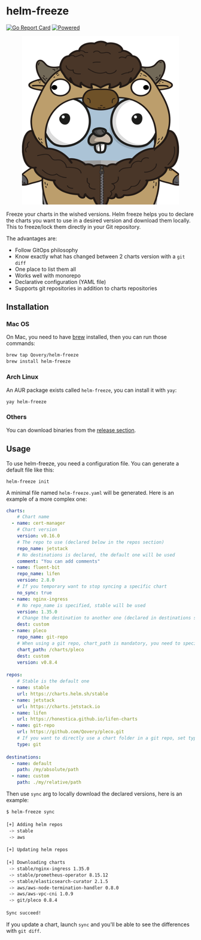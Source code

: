 # helm-freeze
[![Go Report Card](https://goreportcard.com/badge/github.com/Qovery/helm-freeze)](https://goreportcard.com/report/github.com/Qovery/helm-freeze)
[![Powered](https://img.shields.io/badge/Powered%20by-Qovery-blueviolet)](https://www.qovery.com)

<p align="center">
    <img src="./helm_freeze_logo.png" width=420 />
</p>

Freeze your charts in the wished versions. Helm freeze helps you to declare the charts
you want to use in a desired version and download them locally. This to freeze/lock them
directly in your Git repository.

The advantages are:
* Follow GitOps philosophy
* Know exactly what has changed between 2 charts version with a `git diff`
* One place to list them all
* Works well with monorepo
* Declarative configuration (YAML file)
* Supports git repositories in addition to charts repositories

## Installation

### Mac OS
On Mac, you need to have [brew](https://brew.sh/) installed, then you can run those commands:
```bash
brew tap Qovery/helm-freeze
brew install helm-freeze
```

### Arch Linux
An AUR package exists called `helm-freeze`, you can install it with `yay`:
```bash
yay helm-freeze
```

### Others
You can download binaries from the [release section](https://github.com/Qovery/helm-freeze/releases).

## Usage
To use helm-freeze, you need a configuration file. You can generate a default file like this:

```shell script
helm-freeze init
```
A minimal file named `helm-freeze.yaml` will be generated. Here is an example of a more complex one:

```yaml
charts:
    # Chart name
  - name: cert-manager
    # Chart version
    version: v0.16.0
    # The repo to use (declared below in the repos section)
    repo_name: jetstack
    # No destinations is declared, the default one will be used
    comment: "You can add comments"
  - name: fluent-bit
    repo_name: lifen
    version: 2.8.0
    # If you temporary want to stop syncing a specific chart
    no_sync: true
  - name: nginx-ingress
    # No repo_name is specified, stable will be used
    version: 1.35.0
    # Change the destination to another one (declared in destinations section)
    dest: custom
  - name: pleco
    repo_name: git-repo
    # When using a git repo, chart_path is mandatory, you need to specify the chart folder path
    chart_path: /charts/pleco
    dest: custom
    version: v0.8.4

repos:
    # Stable is the default one
  - name: stable
    url: https://charts.helm.sh/stable
  - name: jetstack
    url: https://charts.jetstack.io
  - name: lifen
    url: https://honestica.github.io/lifen-charts
  - name: git-repo
    url: https://github.com/Qovery/pleco.git
    # If you want to directly use a chart folder in a git repo, set type to git
    type: git

destinations:
  - name: default
    path: /my/absolute/path
  - name: custom
    path: ./my/relative/path
```

Then use `sync` arg to locally download the declared versions, here is an example:
```bash
$ helm-freeze sync

[+] Adding helm repos
 -> stable
 -> aws

[+] Updating helm repos

[+] Downloading charts
 -> stable/nginx-ingress 1.35.0
 -> stable/prometheus-operator 8.15.12
 -> stable/elasticsearch-curator 2.1.5
 -> aws/aws-node-termination-handler 0.8.0
 -> aws/aws-vpc-cni 1.0.9
 -> git/pleco 0.8.4

Sync succeed!
```

If you update a chart, launch `sync` and you'll be able to see the differences with `git diff`.
